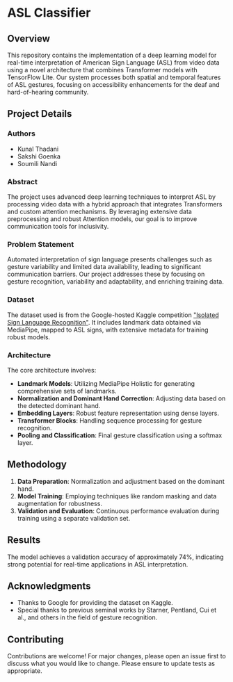 # ASL Classifier

## Overview

This repository contains the implementation of a deep learning model for real-time interpretation of American Sign Language (ASL) from video data using a novel architecture that combines Transformer models with TensorFlow Lite. Our system processes both spatial and temporal features of ASL gestures, focusing on accessibility enhancements for the deaf and hard-of-hearing community.

## Project Details

### Authors

- Kunal Thadani
- Sakshi Goenka
- Soumili Nandi

### Abstract

The project uses advanced deep learning techniques to interpret ASL by processing video data with a hybrid approach that integrates Transformers and custom attention mechanisms. By leveraging extensive data preprocessing and robust Attention models, our goal is to improve communication tools for inclusivity.

### Problem Statement

Automated interpretation of sign language presents challenges such as gesture variability and limited data availability, leading to significant communication barriers. Our project addresses these by focusing on gesture recognition, variability and adaptability, and enriching training data.

### Dataset

The dataset used is from the Google-hosted Kaggle competition ["Isolated Sign Language Recognition"](https://www.kaggle.com/competitions/asl-signs). It includes landmark data obtained via MediaPipe, mapped to ASL signs, with extensive metadata for training robust models.

### Architecture

The core architecture involves:
- **Landmark Models**: Utilizing MediaPipe Holistic for generating comprehensive sets of landmarks.
- **Normalization and Dominant Hand Correction**: Adjusting data based on the detected dominant hand.
- **Embedding Layers**: Robust feature representation using dense layers.
- **Transformer Blocks**: Handling sequence processing for gesture recognition.
- **Pooling and Classification**: Final gesture classification using a softmax layer.

## Methodology

1. **Data Preparation**: Normalization and adjustment based on the dominant hand.
2. **Model Training**: Employing techniques like random masking and data augmentation for robustness.
3. **Validation and Evaluation**: Continuous performance evaluation during training using a separate validation set.

## Results

The model achieves a validation accuracy of approximately 74%, indicating strong potential for real-time applications in ASL interpretation.

## Acknowledgments

- Thanks to Google for providing the dataset on Kaggle.
- Special thanks to previous seminal works by Starner, Pentland, Cui et al., and others in the field of gesture recognition.

## Contributing

Contributions are welcome! For major changes, please open an issue first to discuss what you would like to change. Please ensure to update tests as appropriate.
